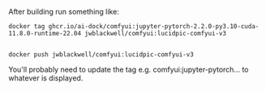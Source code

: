 

After building run something like: 

```
docker tag ghcr.io/ai-dock/comfyui:jupyter-pytorch-2.2.0-py3.10-cuda-11.8.0-runtime-22.04 jwblackwell/comfyui:lucidpic-comfyui-v3


docker push jwblackwell/comfyui:lucidpic-comfyui-v3
```

You'll probably need to update the tag e.g. comfyui:jupyter-pytorch... to whatever is displayed. 



